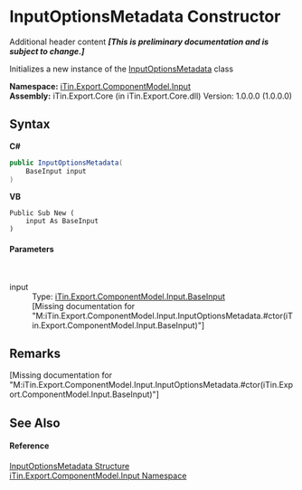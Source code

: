 # InputOptionsMetadata Constructor 
Additional header content _**\[This is preliminary documentation and is subject to change.\]**_

Initializes a new instance of the <a href="3f556533-f2b1-e5e6-2133-0399207aad93">InputOptionsMetadata</a> class

**Namespace:**&nbsp;<a href="ecb5b195-9cf6-cd2f-1a84-5e83a0fe636f">iTin.Export.ComponentModel.Input</a><br />**Assembly:**&nbsp;iTin.Export.Core (in iTin.Export.Core.dll) Version: 1.0.0.0 (1.0.0.0)

## Syntax

**C#**<br />
``` C#
public InputOptionsMetadata(
	BaseInput input
)
```

**VB**<br />
``` VB
Public Sub New ( 
	input As BaseInput
)
```


#### Parameters
&nbsp;<dl><dt>input</dt><dd>Type: <a href="44e555c3-74d2-568c-ea52-6807eeb2c931">iTin.Export.ComponentModel.Input.BaseInput</a><br />\[Missing <param name="input"/> documentation for "M:iTin.Export.ComponentModel.Input.InputOptionsMetadata.#ctor(iTin.Export.ComponentModel.Input.BaseInput)"\]</dd></dl>

## Remarks
\[Missing <remarks> documentation for "M:iTin.Export.ComponentModel.Input.InputOptionsMetadata.#ctor(iTin.Export.ComponentModel.Input.BaseInput)"\]

## See Also


#### Reference
<a href="3f556533-f2b1-e5e6-2133-0399207aad93">InputOptionsMetadata Structure</a><br /><a href="ecb5b195-9cf6-cd2f-1a84-5e83a0fe636f">iTin.Export.ComponentModel.Input Namespace</a><br />